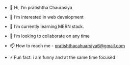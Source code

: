 - 👋 Hi, I’m pratishtha Chaurasiya
- 👀 I’m interested in web development 
- 🌱 I’m currently learning MERN stack.
- 💞️ I’m looking to collaborate on any time
- 📫 How to reach me - pratishthacahuarsiya6@gmail.com

- ⚡ Fun fact: i am funny and at the same time focused

